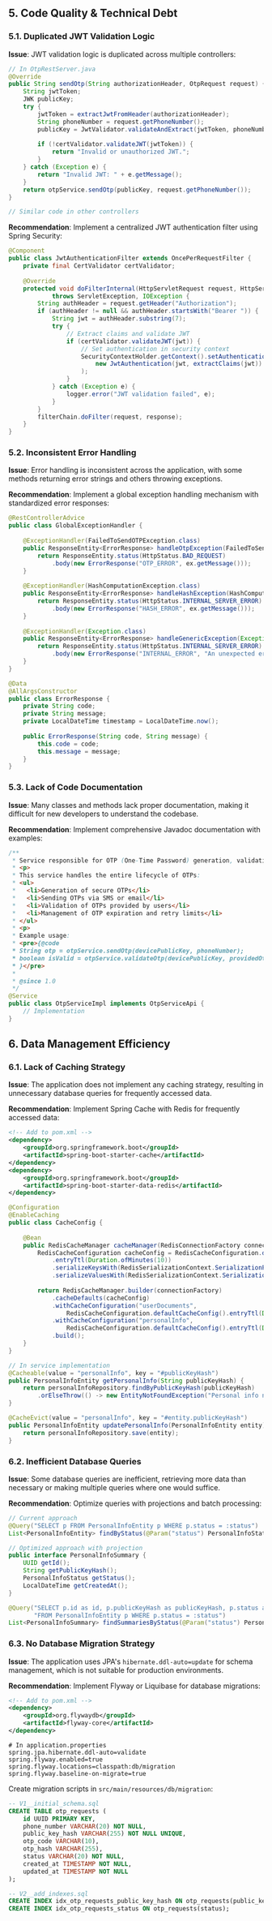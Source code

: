 ## 5. Code Quality & Technical Debt

### 5.1. Duplicated JWT Validation Logic

**Issue**: JWT validation logic is duplicated across multiple controllers:

```java
// In OtpRestServer.java
@Override
public String sendOtp(String authorizationHeader, OtpRequest request) {
    String jwtToken;
    JWK publicKey;
    try {
        jwtToken = extractJwtFromHeader(authorizationHeader);
        String phoneNumber = request.getPhoneNumber();
        publicKey = JwtValidator.validateAndExtract(jwtToken, phoneNumber);
        
        if (!certValidator.validateJWT(jwtToken)) {
            return "Invalid or unauthorized JWT.";
        }
    } catch (Exception e) {
        return "Invalid JWT: " + e.getMessage();
    }
    return otpService.sendOtp(publicKey, request.getPhoneNumber());
}

// Similar code in other controllers
```

**Recommendation**: Implement a centralized JWT authentication filter using Spring Security:

```java
@Component
public class JwtAuthenticationFilter extends OncePerRequestFilter {
    private final CertValidator certValidator;
    
    @Override
    protected void doFilterInternal(HttpServletRequest request, HttpServletResponse response, FilterChain filterChain) 
            throws ServletException, IOException {
        String authHeader = request.getHeader("Authorization");
        if (authHeader != null && authHeader.startsWith("Bearer ")) {
            String jwt = authHeader.substring(7);
            try {
                // Extract claims and validate JWT
                if (certValidator.validateJWT(jwt)) {
                    // Set authentication in security context
                    SecurityContextHolder.getContext().setAuthentication(
                        new JwtAuthentication(jwt, extractClaims(jwt))
                    );
                }
            } catch (Exception e) {
                logger.error("JWT validation failed", e);
            }
        }
        filterChain.doFilter(request, response);
    }
}
```

### 5.2. Inconsistent Error Handling

**Issue**: Error handling is inconsistent across the application, with some methods returning error strings and others throwing exceptions.

**Recommendation**: Implement a global exception handling mechanism with standardized error responses:

```java
@RestControllerAdvice
public class GlobalExceptionHandler {
    
    @ExceptionHandler(FailedToSendOTPException.class)
    public ResponseEntity<ErrorResponse> handleOtpException(FailedToSendOTPException ex) {
        return ResponseEntity.status(HttpStatus.BAD_REQUEST)
            .body(new ErrorResponse("OTP_ERROR", ex.getMessage()));
    }
    
    @ExceptionHandler(HashComputationException.class)
    public ResponseEntity<ErrorResponse> handleHashException(HashComputationException ex) {
        return ResponseEntity.status(HttpStatus.INTERNAL_SERVER_ERROR)
            .body(new ErrorResponse("HASH_ERROR", ex.getMessage()));
    }
    
    @ExceptionHandler(Exception.class)
    public ResponseEntity<ErrorResponse> handleGenericException(Exception ex) {
        return ResponseEntity.status(HttpStatus.INTERNAL_SERVER_ERROR)
            .body(new ErrorResponse("INTERNAL_ERROR", "An unexpected error occurred"));
    }
}

@Data
@AllArgsConstructor
public class ErrorResponse {
    private String code;
    private String message;
    private LocalDateTime timestamp = LocalDateTime.now();
    
    public ErrorResponse(String code, String message) {
        this.code = code;
        this.message = message;
    }
}
```

### 5.3. Lack of Code Documentation

**Issue**: Many classes and methods lack proper documentation, making it difficult for new developers to understand the codebase.

**Recommendation**: Implement comprehensive Javadoc documentation with examples:

```java
/**
 * Service responsible for OTP (One-Time Password) generation, validation, and management.
 * <p>
 * This service handles the entire lifecycle of OTPs:
 * <ul>
 *   <li>Generation of secure OTPs</li>
 *   <li>Sending OTPs via SMS or email</li>
 *   <li>Validation of OTPs provided by users</li>
 *   <li>Management of OTP expiration and retry limits</li>
 * </ul>
 * <p>
 * Example usage:
 * <pre>{@code
 * String otp = otpService.sendOtp(devicePublicKey, phoneNumber);
 * boolean isValid = otpService.validateOtp(devicePublicKey, providedOtp);
 * }</pre>
 *
 * @since 1.0
 */
@Service
public class OtpServiceImpl implements OtpServiceApi {
    // Implementation
}
```

## 6. Data Management Efficiency

### 6.1. Lack of Caching Strategy

**Issue**: The application does not implement any caching strategy, resulting in unnecessary database queries for frequently accessed data.

**Recommendation**: Implement Spring Cache with Redis for frequently accessed data:

```xml
<!-- Add to pom.xml -->
<dependency>
    <groupId>org.springframework.boot</groupId>
    <artifactId>spring-boot-starter-cache</artifactId>
</dependency>
<dependency>
    <groupId>org.springframework.boot</groupId>
    <artifactId>spring-boot-starter-data-redis</artifactId>
</dependency>
```

```java
@Configuration
@EnableCaching
public class CacheConfig {
    
    @Bean
    public RedisCacheManager cacheManager(RedisConnectionFactory connectionFactory) {
        RedisCacheConfiguration cacheConfig = RedisCacheConfiguration.defaultCacheConfig()
            .entryTtl(Duration.ofMinutes(10))
            .serializeKeysWith(RedisSerializationContext.SerializationPair.fromSerializer(new StringRedisSerializer()))
            .serializeValuesWith(RedisSerializationContext.SerializationPair.fromSerializer(new GenericJackson2JsonRedisSerializer()));
            
        return RedisCacheManager.builder(connectionFactory)
            .cacheDefaults(cacheConfig)
            .withCacheConfiguration("userDocuments", 
                RedisCacheConfiguration.defaultCacheConfig().entryTtl(Duration.ofHours(1)))
            .withCacheConfiguration("personalInfo", 
                RedisCacheConfiguration.defaultCacheConfig().entryTtl(Duration.ofMinutes(30)))
            .build();
    }
}

// In service implementation
@Cacheable(value = "personalInfo", key = "#publicKeyHash")
public PersonalInfoEntity getPersonalInfo(String publicKeyHash) {
    return personalInfoRepository.findByPublicKeyHash(publicKeyHash)
        .orElseThrow(() -> new EntityNotFoundException("Personal info not found"));
}

@CacheEvict(value = "personalInfo", key = "#entity.publicKeyHash")
public PersonalInfoEntity updatePersonalInfo(PersonalInfoEntity entity) {
    return personalInfoRepository.save(entity);
}
```

### 6.2. Inefficient Database Queries

**Issue**: Some database queries are inefficient, retrieving more data than necessary or making multiple queries where one would suffice.

**Recommendation**: Optimize queries with projections and batch processing:

```java
// Current approach
@Query("SELECT p FROM PersonalInfoEntity p WHERE p.status = :status")
List<PersonalInfoEntity> findByStatus(@Param("status") PersonalInfoStatus status);

// Optimized approach with projection
public interface PersonalInfoSummary {
    UUID getId();
    String getPublicKeyHash();
    PersonalInfoStatus getStatus();
    LocalDateTime getCreatedAt();
}

@Query("SELECT p.id as id, p.publicKeyHash as publicKeyHash, p.status as status, p.createdAt as createdAt " +
       "FROM PersonalInfoEntity p WHERE p.status = :status")
List<PersonalInfoSummary> findSummariesByStatus(@Param("status") PersonalInfoStatus status);
```

### 6.3. No Database Migration Strategy

**Issue**: The application uses JPA's `hibernate.ddl-auto=update` for schema management, which is not suitable for production environments.

**Recommendation**: Implement Flyway or Liquibase for database migrations:

```xml
<!-- Add to pom.xml -->
<dependency>
    <groupId>org.flywaydb</groupId>
    <artifactId>flyway-core</artifactId>
</dependency>
```

```properties
# In application.properties
spring.jpa.hibernate.ddl-auto=validate
spring.flyway.enabled=true
spring.flyway.locations=classpath:db/migration
spring.flyway.baseline-on-migrate=true
```

Create migration scripts in `src/main/resources/db/migration`:

```sql
-- V1__initial_schema.sql
CREATE TABLE otp_requests (
    id UUID PRIMARY KEY,
    phone_number VARCHAR(20) NOT NULL,
    public_key_hash VARCHAR(255) NOT NULL UNIQUE,
    otp_code VARCHAR(10),
    otp_hash VARCHAR(255),
    status VARCHAR(20) NOT NULL,
    created_at TIMESTAMP NOT NULL,
    updated_at TIMESTAMP NOT NULL
);

-- V2__add_indexes.sql
CREATE INDEX idx_otp_requests_public_key_hash ON otp_requests(public_key_hash);
CREATE INDEX idx_otp_requests_status ON otp_requests(status);